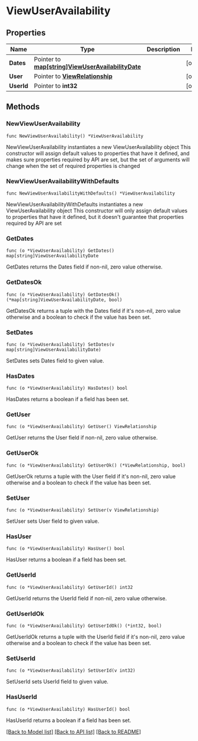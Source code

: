 # ViewUserAvailability

## Properties

Name | Type | Description | Notes
------------ | ------------- | ------------- | -------------
**Dates** | Pointer to [**map[string]ViewUserAvailabilityDate**](ViewUserAvailabilityDate.md) |  | [optional] 
**User** | Pointer to [**ViewRelationship**](ViewRelationship.md) |  | [optional] 
**UserId** | Pointer to **int32** |  | [optional] 

## Methods

### NewViewUserAvailability

`func NewViewUserAvailability() *ViewUserAvailability`

NewViewUserAvailability instantiates a new ViewUserAvailability object
This constructor will assign default values to properties that have it defined,
and makes sure properties required by API are set, but the set of arguments
will change when the set of required properties is changed

### NewViewUserAvailabilityWithDefaults

`func NewViewUserAvailabilityWithDefaults() *ViewUserAvailability`

NewViewUserAvailabilityWithDefaults instantiates a new ViewUserAvailability object
This constructor will only assign default values to properties that have it defined,
but it doesn't guarantee that properties required by API are set

### GetDates

`func (o *ViewUserAvailability) GetDates() map[string]ViewUserAvailabilityDate`

GetDates returns the Dates field if non-nil, zero value otherwise.

### GetDatesOk

`func (o *ViewUserAvailability) GetDatesOk() (*map[string]ViewUserAvailabilityDate, bool)`

GetDatesOk returns a tuple with the Dates field if it's non-nil, zero value otherwise
and a boolean to check if the value has been set.

### SetDates

`func (o *ViewUserAvailability) SetDates(v map[string]ViewUserAvailabilityDate)`

SetDates sets Dates field to given value.

### HasDates

`func (o *ViewUserAvailability) HasDates() bool`

HasDates returns a boolean if a field has been set.

### GetUser

`func (o *ViewUserAvailability) GetUser() ViewRelationship`

GetUser returns the User field if non-nil, zero value otherwise.

### GetUserOk

`func (o *ViewUserAvailability) GetUserOk() (*ViewRelationship, bool)`

GetUserOk returns a tuple with the User field if it's non-nil, zero value otherwise
and a boolean to check if the value has been set.

### SetUser

`func (o *ViewUserAvailability) SetUser(v ViewRelationship)`

SetUser sets User field to given value.

### HasUser

`func (o *ViewUserAvailability) HasUser() bool`

HasUser returns a boolean if a field has been set.

### GetUserId

`func (o *ViewUserAvailability) GetUserId() int32`

GetUserId returns the UserId field if non-nil, zero value otherwise.

### GetUserIdOk

`func (o *ViewUserAvailability) GetUserIdOk() (*int32, bool)`

GetUserIdOk returns a tuple with the UserId field if it's non-nil, zero value otherwise
and a boolean to check if the value has been set.

### SetUserId

`func (o *ViewUserAvailability) SetUserId(v int32)`

SetUserId sets UserId field to given value.

### HasUserId

`func (o *ViewUserAvailability) HasUserId() bool`

HasUserId returns a boolean if a field has been set.


[[Back to Model list]](../README.md#documentation-for-models) [[Back to API list]](../README.md#documentation-for-api-endpoints) [[Back to README]](../README.md)


